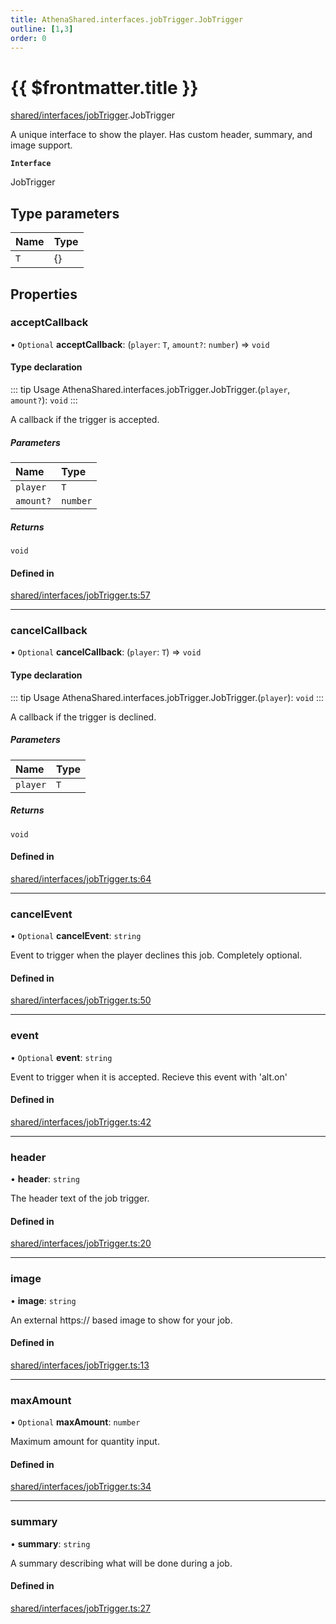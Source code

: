 ```yaml
---
title: AthenaShared.interfaces.jobTrigger.JobTrigger
outline: [1,3]
order: 0
---
```


# {{ $frontmatter.title }}


[shared/interfaces/jobTrigger](../modules/shared_interfaces_jobTrigger.md).JobTrigger

A unique interface to show the player.
Has custom header, summary, and image support.

**`Interface`**

JobTrigger

## Type parameters

| Name | Type |
| :------ | :------ |
| `T` | {} |

## Properties

### acceptCallback

• `Optional` **acceptCallback**: (`player`: `T`, `amount?`: `number`) => `void`

#### Type declaration

::: tip Usage
AthenaShared.interfaces.jobTrigger.JobTrigger.(`player`, `amount?`): `void`
:::

A callback if the trigger is accepted.

##### Parameters

| Name | Type |
| :------ | :------ |
| `player` | `T` |
| `amount?` | `number` |

##### Returns

`void`

#### Defined in

[shared/interfaces/jobTrigger.ts:57](https://github.com/Stuyk/altv-athena/blob/3dfaad7/src/core/shared/interfaces/jobTrigger.ts#L57)

___

### cancelCallback

• `Optional` **cancelCallback**: (`player`: `T`) => `void`

#### Type declaration

::: tip Usage
AthenaShared.interfaces.jobTrigger.JobTrigger.(`player`): `void`
:::

A callback if the trigger is declined.

##### Parameters

| Name | Type |
| :------ | :------ |
| `player` | `T` |

##### Returns

`void`

#### Defined in

[shared/interfaces/jobTrigger.ts:64](https://github.com/Stuyk/altv-athena/blob/3dfaad7/src/core/shared/interfaces/jobTrigger.ts#L64)

___

### cancelEvent

• `Optional` **cancelEvent**: `string`

Event to trigger when the player declines this job.
Completely optional.

#### Defined in

[shared/interfaces/jobTrigger.ts:50](https://github.com/Stuyk/altv-athena/blob/3dfaad7/src/core/shared/interfaces/jobTrigger.ts#L50)

___

### event

• `Optional` **event**: `string`

Event to trigger when it is accepted.
Recieve this event with 'alt.on'

#### Defined in

[shared/interfaces/jobTrigger.ts:42](https://github.com/Stuyk/altv-athena/blob/3dfaad7/src/core/shared/interfaces/jobTrigger.ts#L42)

___

### header

• **header**: `string`

The header text of the job trigger.

#### Defined in

[shared/interfaces/jobTrigger.ts:20](https://github.com/Stuyk/altv-athena/blob/3dfaad7/src/core/shared/interfaces/jobTrigger.ts#L20)

___

### image

• **image**: `string`

An external https:// based image to show for your job.

#### Defined in

[shared/interfaces/jobTrigger.ts:13](https://github.com/Stuyk/altv-athena/blob/3dfaad7/src/core/shared/interfaces/jobTrigger.ts#L13)

___

### maxAmount

• `Optional` **maxAmount**: `number`

Maximum amount for quantity input.

#### Defined in

[shared/interfaces/jobTrigger.ts:34](https://github.com/Stuyk/altv-athena/blob/3dfaad7/src/core/shared/interfaces/jobTrigger.ts#L34)

___

### summary

• **summary**: `string`

A summary describing what will be done during a job.

#### Defined in

[shared/interfaces/jobTrigger.ts:27](https://github.com/Stuyk/altv-athena/blob/3dfaad7/src/core/shared/interfaces/jobTrigger.ts#L27)
